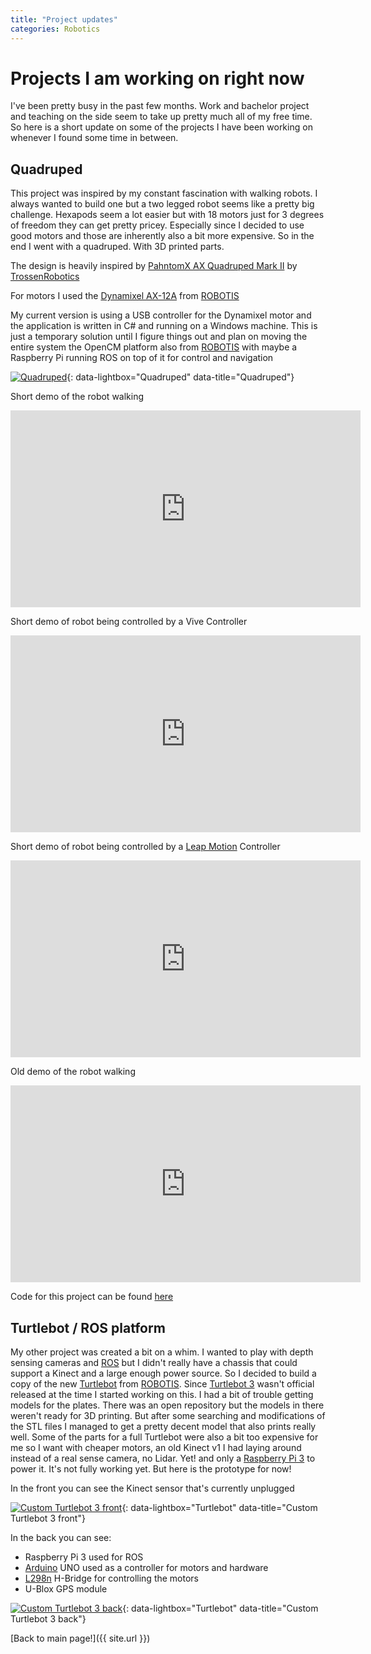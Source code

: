 ```yaml
---
title: "Project updates"
categories: Robotics
---
```


# Projects I am working on right now

I've been pretty busy in the past few months. Work and bachelor project and teaching on the side seem to take up pretty much all of my free time. So here is a short update on some of the projects I have been working on whenever I found some time in between.

## Quadruped

This project was inspired by my constant fascination with walking robots. I always wanted to build one but a two legged robot seems like a pretty big challenge. Hexapods seem a lot easier but with 18 motors just for 3 degrees of freedom they can get pretty pricey. Especially since I decided to use good motors and those are inherently also a bit more expensive. So in the end I went with a quadruped. With 3D printed parts.

The design is heavily inspired by [PahntomX AX Quadruped Mark II](http://www.trossenrobotics.com/p/PhantomX-AX-12-Quadruped.aspx) by [TrossenRobotics](http://www.trossenrobotics.com/)

For motors I used the [Dynamixel AX-12A](http://www.robotis.us/ax-12a/) from [ROBOTIS][2]

My current version is using a USB controller for the Dynamixel motor and the application is written in C# and running on a Windows machine. This is just a temporary solution until I figure things out and plan on moving the entire system the OpenCM platform also from [ROBOTIS][2] with maybe a Raspberry Pi running ROS on top of it for control and navigation 

[![Quadruped]({{site.url}}/images/PrivateProjects/quadruped_simple_image.jpg)]({{site.url}}/images/PrivateProjects/quadruped_simple_image.jpg){: data-lightbox="Quadruped" data-title="Quadruped"}

Short demo of the robot walking

<iframe width="560" height="315" src="https://www.youtube.com/embed/A0_89ODIW2Q" frameborder="0" allowfullscreen></iframe>

Short demo of robot being controlled by a Vive Controller

<iframe width="560" height="315" src="https://www.youtube.com/embed/AjRtbsR_hW8" frameborder="0" allowfullscreen></iframe>

Short demo of robot being controlled by a [Leap Motion](https://www.leapmotion.com/) Controller

<iframe width="560" height="315" src="https://www.youtube.com/embed/XQNM-JmyYfI" frameborder="0" allowfullscreen></iframe>

Old demo of the robot walking

<iframe width="560" height="315" src="https://www.youtube.com/embed/n6QkdBZH_nw" frameborder="0" allowfullscreen></iframe>

Code for this project can be found [here](https://github.com/dmweis/DynamixelServo)

## Turtlebot / ROS platform

My other project was created a bit on a whim. I wanted to play with depth sensing cameras and [ROS][1] but I didn't really have a chassis that could support a Kinect and a large enough power source. So I decided to build a copy of the new [Turtlebot][3] from [ROBOTIS][2].
Since [Turtlebot 3](http://turtlebot3.robotis.com/en/latest/) wasn't official released at the time I started working on this. I had a bit of trouble getting models for the plates. There was an open repository but the models in there weren't ready for 3D printing. But after some searching and modifications of the STL files I managed to get a pretty decent model that also prints really well. Some of the parts for a full Turtlebot were also a bit too expensive for me so I want with cheaper motors, an old Kinect v1 I had laying around instead of a real sense camera, no Lidar. Yet! and only a [Raspberry Pi 3](https://www.raspberrypi.org/) to power it. It's not fully working yet. But here is the prototype for now!

In the front you can see the Kinect sensor that's currently unplugged

[![Custom Turtlebot 3 front]({{site.url}}/images/PrivateProjects/turtlebot_front.jpg)]({{site.url}}/images/PrivateProjects/turtlebot_front.jpg){: data-lightbox="Turtlebot" data-title="Custom Turtlebot 3 front"}

In the back you can see:

- Raspberry Pi 3 used for ROS
- [Arduino](https://www.arduino.cc/) UNO used as a controller for motors and hardware
- [L298n](https://www.sparkfun.com/datasheets/Robotics/L298_H_Bridge.pdf) H-Bridge for controlling the motors
- U-Blox GPS module

[![Custom Turtlebot 3 back]({{site.url}}/images/PrivateProjects/turtlebot_back.jpg)]({{site.url}}/images/PrivateProjects/turtlebot_back.jpg){: data-lightbox="Turtlebot" data-title="Custom Turtlebot 3 back"}

[Back to main page!]({{ site.url }})

[1]:http://www.ros.org/
[2]:http://www.robotis.us/
[3]:http://www.turtlebot.com/
